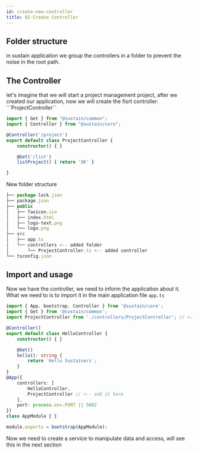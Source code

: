 ```yaml
---
id: create-new-controller
title: 02-Create Controller
---
```


## Folder structure
in sustain application we group the controllers in a folder to prevent the noise in the root path.

## The Controller
let's imagine that we will start a project management project, after we created our application, now we will create the fisrt controller: ```ProjectController``

```typescript
import { Get } from "@sustain/common";
import { Controller } from "@sustain/core";

@Controller('/project')
export default class ProjectController {
    constructor() { }

    @Get('/list')
    listProject() { return 'OK' }

}
```
New folder structure

```ts
├── package-lock.json
├── package.json
├── public
│   ├── favicon.ico
│   ├── index.html
│   ├── logo-text.png
│   └── logo.png
├── src
│   ├── app.ts
│   └── controllers <-- added folder
│       └── ProjectController.ts <-- added controller
└── tsconfig.json
```

## Import and usage
Now we have the controller, we need to inform the application about it.
What we need to is to import it in the main application file ``app.ts``

```typescript
import { App, bootstrap, Controller } from '@sustain/core';
import { Get } from '@sustain/common';
import ProjectController from './controllers/ProjectController'; // <-- import new controller

@Controller()
export default class HelloController {
    constructor() { }

    @Get()
    hello(): string {
        return `Hello Sustainers`;
    }
}
@App({
    controllers: [
        HelloController,
        ProjectController // <-- add it here
    ],
    port: process.env.PORT || 5002
})
class AppModule { }

module.exports = bootstrap(AppModule);

```
Now we need to create a service to manipulate data and access, will see this in the next section
